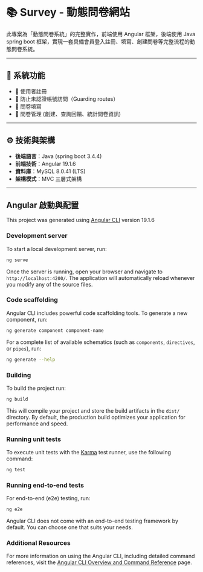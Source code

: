
# 📚 Survey - 動態問卷網站

此專案為「動態問卷系統」的完整實作，前端使用 Angular 框架，後端使用 Java spring boot 框架，實現一套具備會員登入註冊、填寫、創建問卷等完整流程的動態問卷系統。

---

## 📌 系統功能

- 📱 使用者註冊
- 🔐 防止未認證帳號訪問（Guarding routes）
- 📘 問卷填寫
- 📗 問卷管理 (創建、查詢回饋、統計問卷資訊)

---

## ⚙️ 技術與架構

- **後端語言**：Java (spring boot 3.4.4)
- **前端技術**：Angular 19.1.6
- **資料庫**：MySQL 8.0.41 (LTS)
- **架構模式**：MVC 三層式架構

---

##  Angular 啟動與配置

This project was generated using [Angular CLI](https://github.com/angular/angular-cli) version 19.1.6

### Development server

To start a local development server, run:

```bash
ng serve
```

Once the server is running, open your browser and navigate to `http://localhost:4200/`. The application will automatically reload whenever you modify any of the source files.

### Code scaffolding

Angular CLI includes powerful code scaffolding tools. To generate a new component, run:

```bash
ng generate component component-name
```

For a complete list of available schematics (such as `components`, `directives`, or `pipes`), run:

```bash
ng generate --help
```

### Building

To build the project run:

```bash
ng build
```

This will compile your project and store the build artifacts in the `dist/` directory. By default, the production build optimizes your application for performance and speed.

### Running unit tests

To execute unit tests with the [Karma](https://karma-runner.github.io) test runner, use the following command:

```bash
ng test
```

### Running end-to-end tests

For end-to-end (e2e) testing, run:

```bash
ng e2e
```

Angular CLI does not come with an end-to-end testing framework by default. You can choose one that suits your needs.

### Additional Resources

For more information on using the Angular CLI, including detailed command references, visit the [Angular CLI Overview and Command Reference](https://angular.dev/tools/cli) page.




